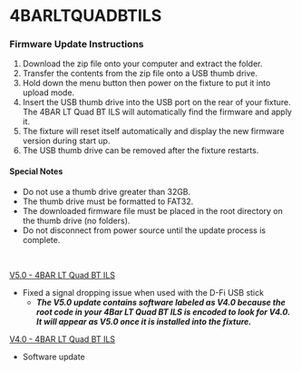 # 4BARLTQUADBTILS

### Firmware Update Instructions
1. Download the zip file onto your computer and extract the folder.
2. Transfer the contents from the zip file onto a USB thumb drive.
3. Hold down the menu button then power on the fixture to put it into upload mode.
4. Insert the USB thumb drive into the USB port on the rear of your fixture. The 4BAR LT Quad BT ILS will automatically find the firmware and apply it.
5. The fixture will reset itself automatically and display the new firmware version during start up.
6. The USB thumb drive can be removed after the fixture restarts.

#### Special Notes
* Do not use a thumb drive greater than 32GB.
* The thumb drive must be formatted to FAT32.
* The downloaded firmware file must be placed in the root directory on the thumb drive (no folders).
* Do not disconnect from power source until the update process is complete.

&nbsp; 

[V5.0 - 4BAR LT Quad BT ILS](https://github.com/Chauvet-DJ/4BARLTQUADBTILS/blob/01715b60aceb15e10229e36b8970909f856b568d/Firmware/V5.0_04-19-24.zip)
- Fixed a signal dropping issue when used with the D-Fi USB stick
     * ***The V5.0 update contains software labeled as V4.0 because the root code in your 4Bar LT Quad BT ILS is encoded to look for V4.0. It will appear as V5.0 once it is installed into the fixture.***
&nbsp; 

[V4.0 - 4BAR LT Quad BT ILS](https://github.com/Chauvet-DJ/4BARLTQUADBTILS/blob/01715b60aceb15e10229e36b8970909f856b568d/Firmware/V4.0_03-14-24.zip)
- Software update
